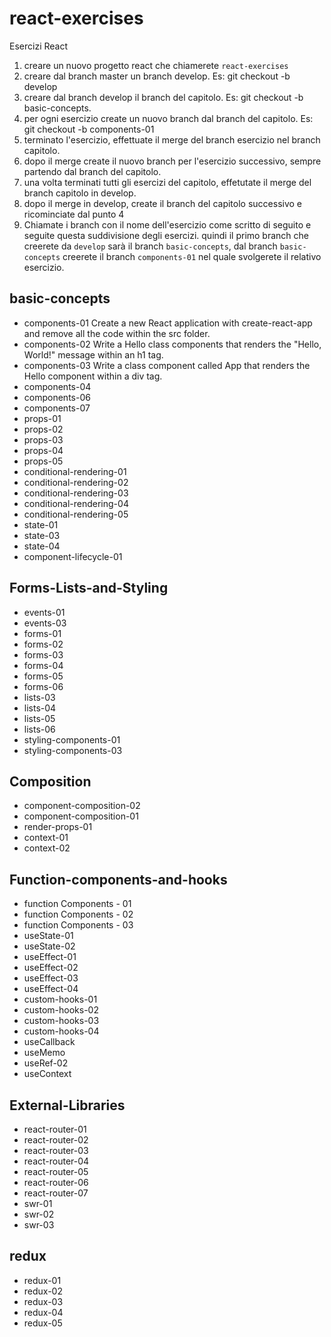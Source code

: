# react-exercises
Esercizi React
1. creare un nuovo progetto react che chiamerete `react-exercises`
2. creare dal branch master un branch develop. Es: git checkout -b develop
3. creare dal branch develop il branch del capitolo. Es: git checkout -b basic-concepts.
4. per ogni esercizio create un nuovo branch dal branch del capitolo. Es: git checkout -b components-01
5. terminato l'esercizio, effettuate il merge del branch esercizio nel branch capitolo.
6. dopo il merge create il nuovo branch per l'esercizio successivo, sempre partendo dal branch del capitolo.
7. una volta terminati tutti gli esercizi del capitolo, effetutate il merge del branch capitolo in develop.
8. dopo il merge in develop, create il branch del capitolo successivo e ricominciate dal punto 4
9. Chiamate i branch con il nome dell'esercizio come scritto di seguito e seguite questa suddivisione degli esercizi.
    quindi il primo branch che creerete da `develop` sarà il branch `basic-concepts`, dal branch `basic-concepts` creerete il branch `components-01` nel quale svolgerete il relativo esercizio.

## basic-concepts
- components-01 Create a new React application with create-react-app and remove all the code within the src folder.
- components-02 Write a Hello class components that renders the "Hello, World!" message within an h1 tag.
- components-03 Write a class component called App that renders the Hello component within a div tag.
- components-04
- components-06
- components-07
- props-01
- props-02
- props-03
- props-04
- props-05
- conditional-rendering-01
- conditional-rendering-02
- conditional-rendering-03
- conditional-rendering-04
- conditional-rendering-05
- state-01
- state-03
- state-04
- component-lifecycle-01

## Forms-Lists-and-Styling
- events-01
- events-03
- forms-01
- forms-02
- forms-03
- forms-04
- forms-05
- forms-06
- lists-03
- lists-04
- lists-05
- lists-06
- styling-components-01
- styling-components-03

## Composition
- component-composition-02
- component-composition-01
- render-props-01
- context-01
- context-02

## Function-components-and-hooks
- function Components - 01
- function Components - 02
- function Components - 03
- useState-01
- useState-02
- useEffect-01
- useEffect-02
- useEffect-03
- useEffect-04
- custom-hooks-01
- custom-hooks-02
- custom-hooks-03
- custom-hooks-04
- useCallback
- useMemo
- useRef-02
- useContext

## External-Libraries
- react-router-01
- react-router-02
- react-router-03
- react-router-04
- react-router-05
- react-router-06
- react-router-07
- swr-01
- swr-02
- swr-03

## redux
- redux-01
- redux-02
- redux-03
- redux-04
- redux-05

